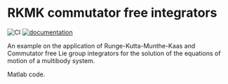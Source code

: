 # RKMK commutator free integrators

![CI](https://github.com/THREAD-3-2/RKMK_Commutator_free_integrators/workflows/CI/badge.svg)
[![documentation](https://img.shields.io/badge/docs-passing-<COLOR>.svg)](https://THREAD-3-2.github.io/RKMK_Commutator_free_integrators/)

An example on the application of Runge-Kutta-Munthe-Kaas and Commutator free Lie group integrators for the solution of the equations of motion of a multibody system.

Matlab code.
